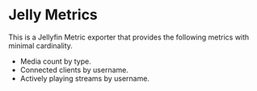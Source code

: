 # Jelly Metrics

This is a Jellyfin Metric exporter that provides the following metrics with minimal cardinality.

* Media count by type.
* Connected clients by username.
* Actively playing streams by username.
